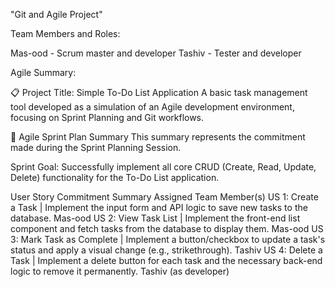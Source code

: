 "Git and Agile Project" 


Team Members and Roles:

Mas-ood - Scrum master and developer
Tashiv  - Tester and developer

Agile Summary:

📋 Project Title: Simple To-Do List Application
A basic task management tool developed as a simulation of an Agile development environment, focusing on Sprint Planning and Git workflows.

🚀 Agile Sprint Plan Summary
This summary represents the commitment made during the Sprint Planning Session.

Sprint Goal: Successfully implement all core CRUD (Create, Read, Update, Delete) functionality for the To-Do List application.

User Story	Commitment Summary	Assigned Team Member(s)
US 1: Create a Task	| Implement the input form and API logic to save new tasks to the database.	Mas-ood
US 2: View Task List |	Implement the front-end list component and fetch tasks from the database to display them.	Mas-ood
US 3: Mark Task as Complete	| Implement a button/checkbox to update a task's status and apply a visual change (e.g., strikethrough).	Tashiv
US 4: Delete a Task	| Implement a delete button for each task and the necessary back-end logic to remove it permanently.	Tashiv (as developer)